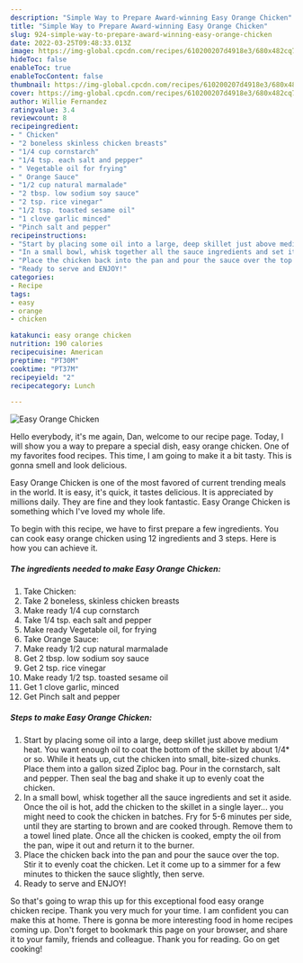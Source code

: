 ```yaml
---
description: "Simple Way to Prepare Award-winning Easy Orange Chicken"
title: "Simple Way to Prepare Award-winning Easy Orange Chicken"
slug: 924-simple-way-to-prepare-award-winning-easy-orange-chicken
date: 2022-03-25T09:48:33.013Z
image: https://img-global.cpcdn.com/recipes/610200207d4918e3/680x482cq70/easy-orange-chicken-recipe-main-photo.jpg
hideToc: false
enableToc: true
enableTocContent: false
thumbnail: https://img-global.cpcdn.com/recipes/610200207d4918e3/680x482cq70/easy-orange-chicken-recipe-main-photo.jpg
cover: https://img-global.cpcdn.com/recipes/610200207d4918e3/680x482cq70/easy-orange-chicken-recipe-main-photo.jpg
author: Willie Fernandez
ratingvalue: 3.4
reviewcount: 8
recipeingredient:
- " Chicken"
- "2 boneless skinless chicken breasts"
- "1/4 cup cornstarch"
- "1/4 tsp. each salt and pepper"
- " Vegetable oil for frying"
- " Orange Sauce"
- "1/2 cup natural marmalade"
- "2 tbsp. low sodium soy sauce"
- "2 tsp. rice vinegar"
- "1/2 tsp. toasted sesame oil"
- "1 clove garlic minced"
- "Pinch salt and pepper"
recipeinstructions:
- "Start by placing some oil into a large, deep skillet just above medium heat. You want enough oil to coat the bottom of the skillet by about 1/4* or so. While it heats up, cut the chicken into small, bite-sized chunks. Place them into a gallon sized Ziploc bag. Pour in the cornstarch, salt and pepper. Then seal the bag and shake it up to evenly coat the chicken."
- "In a small bowl, whisk together all the sauce ingredients and set it aside. Once the oil is hot, add the chicken to the skillet in a single layer... you might need to cook the chicken in batches. Fry for 5-6 minutes per side, until they are starting to brown and are cooked through. Remove them to a towel lined plate. Once all the chicken is cooked, empty the oil from the pan, wipe it out and return it to the burner."
- "Place the chicken back into the pan and pour the sauce over the top. Stir it to evenly coat the chicken. Let it come up to a simmer for a few minutes to thicken the sauce slightly, then serve."
- "Ready to serve and ENJOY!"
categories:
- Recipe
tags:
- easy
- orange
- chicken

katakunci: easy orange chicken 
nutrition: 190 calories
recipecuisine: American
preptime: "PT30M"
cooktime: "PT37M"
recipeyield: "2"
recipecategory: Lunch

---
```



![Easy Orange Chicken](https://img-global.cpcdn.com/recipes/610200207d4918e3/680x482cq70/easy-orange-chicken-recipe-main-photo.jpg)

Hello everybody, it's me again, Dan, welcome to our recipe page. Today, I will show you a way to prepare a special dish, easy orange chicken. One of my favorites food recipes. This time, I am going to make it a bit tasty. This is gonna smell and look delicious.

Easy Orange Chicken is one of the most favored of current trending meals in the world. It is easy, it's quick, it tastes delicious. It is appreciated by millions daily. They are fine and they look fantastic. Easy Orange Chicken is something which I've loved my whole life.




To begin with this recipe, we have to first prepare a few ingredients. You can cook easy orange chicken using 12 ingredients and 3 steps. Here is how you can achieve it.

<!--inarticleads1-->

##### The ingredients needed to make Easy Orange Chicken:

1. Take  Chicken:
1. Take 2 boneless, skinless chicken breasts
1. Make ready 1/4 cup cornstarch
1. Take 1/4 tsp. each salt and pepper
1. Make ready  Vegetable oil, for frying
1. Take  Orange Sauce:
1. Make ready 1/2 cup natural marmalade
1. Get 2 tbsp. low sodium soy sauce
1. Get 2 tsp. rice vinegar
1. Make ready 1/2 tsp. toasted sesame oil
1. Get 1 clove garlic, minced
1. Get Pinch salt and pepper




<!--inarticleads2-->

##### Steps to make Easy Orange Chicken:

1. Start by placing some oil into a large, deep skillet just above medium heat. You want enough oil to coat the bottom of the skillet by about 1/4* or so. While it heats up, cut the chicken into small, bite-sized chunks. Place them into a gallon sized Ziploc bag. Pour in the cornstarch, salt and pepper. Then seal the bag and shake it up to evenly coat the chicken.
1. In a small bowl, whisk together all the sauce ingredients and set it aside. Once the oil is hot, add the chicken to the skillet in a single layer... you might need to cook the chicken in batches. Fry for 5-6 minutes per side, until they are starting to brown and are cooked through. Remove them to a towel lined plate. Once all the chicken is cooked, empty the oil from the pan, wipe it out and return it to the burner.
1. Place the chicken back into the pan and pour the sauce over the top. Stir it to evenly coat the chicken. Let it come up to a simmer for a few minutes to thicken the sauce slightly, then serve.
1. Ready to serve and ENJOY!



So that's going to wrap this up for this exceptional food easy orange chicken recipe. Thank you very much for your time. I am confident you can make this at home. There is gonna be more interesting food in home recipes coming up. Don't forget to bookmark this page on your browser, and share it to your family, friends and colleague. Thank you for reading. Go on get cooking!
